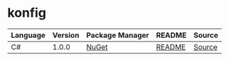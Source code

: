 # konfig

|Language|Version|Package Manager|README|Source|
|-|-|-|-|-|
|C#|1.0.0|[NuGet](https://nuget.org/packages/CsharpSplitit.Net/1.0.0)|[README](https://github.com/konfig-dev/konfig/tree/main/csharp#readme)|[Source](https://github.com/konfig-dev/konfig/tree/main/csharp)|